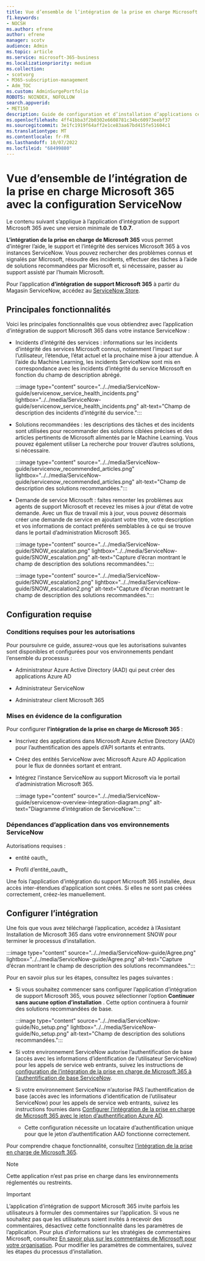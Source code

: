 ```yaml
---
title: Vue d’ensemble de l’intégration de la prise en charge Microsoft 365 avec la configuration ServiceNow
f1.keywords:
- NOCSH
ms.author: efrene
author: efrene
manager: scotv
audience: Admin
ms.topic: article
ms.service: microsoft-365-business
ms.localizationpriority: medium
ms.collection:
- scotvorg
- M365-subscription-management
- Adm_TOC
ms.custom: AdminSurgePortfolio
ROBOTS: NOINDEX, NOFOLLOW
search.appverid:
- MET150
description: Guide de configuration et d’installation d’applications certifiées étendues pour ServiceNow.
ms.openlocfilehash: 4ff41bba3f2b0302e6608781c34bc60973eebf37
ms.sourcegitcommit: 3e1fc1919f64aff2e1ce83aa67bd415fe51604c1
ms.translationtype: MT
ms.contentlocale: fr-FR
ms.lasthandoff: 10/07/2022
ms.locfileid: "68499880"
---
```

# <a name="microsoft-365-support-integration-with-servicenow-configuration-overview"></a>Vue d’ensemble de l’intégration de la prise en charge Microsoft 365 avec la configuration ServiceNow

Le contenu suivant s’applique à l’application d’intégration de support Microsoft 365 avec une version minimale de **1.0.7**.

**L’intégration de la prise en charge de Microsoft 365** vous permet d’intégrer l’aide, le support et l’intégrité des services Microsoft 365 à vos instances ServiceNow. Vous pouvez rechercher des problèmes connus et signalés par Microsoft, résoudre des incidents, effectuer des tâches à l’aide de solutions recommandées par Microsoft et, si nécessaire, passer au support assisté par l’humain Microsoft.

Pour l’application **d’intégration de support Microsoft 365** à partir du Magasin ServiceNow, accédez au [ServiceNow Store](https://store.servicenow.com/sn_appstore_store.do#!/store/application/6d05c93f1b7784507ddd4227cc4bcb9f).

## <a name="key-features"></a>Principales fonctionnalités

Voici les principales fonctionnalités que vous obtiendrez avec l’application d’intégration de support Microsoft 365 dans votre instance ServiceNow :

- Incidents d’intégrité des services : informations sur les incidents d’intégrité des services Microsoft connus, notamment l’impact sur l’utilisateur, l’étendue, l’état actuel et la prochaine mise à jour attendue. À l’aide du Machine Learning, les incidents ServiceNow sont mis en correspondance avec les incidents d’intégrité du service Microsoft en fonction du champ de description abrégé.

    :::image type="content" source="../../media/ServiceNow-guide/servicenow_service_health_incidents.png" lightbox="../../media/ServiceNow-guide/servicenow_service_health_incidents.png" alt-text="Champ de description des incidents d’intégrité du service.":::

- Solutions recommandées : les descriptions des tâches et des incidents sont utilisées pour recommander des solutions ciblées précises et des articles pertinents de Microsoft alimentés par le Machine Learning. Vous pouvez également utiliser La recherche pour trouver d’autres solutions, si nécessaire.

    :::image type="content" source="../../media/ServiceNow-guide/servicenow_recommended_articles.png" lightbox="../../media/ServiceNow-guide/servicenow_recommended_articles.png" alt-text="Champ de description des solutions recommandées.":::

- Demande de service Microsoft : faites remonter les problèmes aux agents de support Microsoft et recevez les mises à jour d’état de votre demande. Avec un flux de travail mis à jour, vous pouvez désormais créer une demande de service en ajoutant votre titre, votre description et vos informations de contact préférés semblables à ce qui se trouve dans le portail d’administration Microsoft 365.

    :::image type="content" source="../../media/ServiceNow-guide/SNOW_escalation.png" lightbox="../../media/ServiceNow-guide/SNOW_escalation.png" alt-text="Capture d’écran montrant le champ de description des solutions recommandées.":::

    :::image type="content" source="../../media/ServiceNow-guide/SNOW_escalation2.png" lightbox="../../media/ServiceNow-guide/SNOW_escalation2.png" alt-text="Capture d’écran montrant le champ de description des solutions recommandées.":::

## <a name="prerequisites"></a>Configuration requise

### <a name="permissions-requirements"></a>Conditions requises pour les autorisations

Pour poursuivre ce guide, assurez-vous que les autorisations suivantes sont disponibles et configurées pour vos environnements pendant l’ensemble du processus :

- Administrateur Azure Active Directory (AAD) qui peut créer des applications Azure AD

- Administrateur ServiceNow

- Administrateur client Microsoft 365

### <a name="configuration-highlights"></a>Mises en évidence de la configuration

Pour configurer **l’intégration de la prise en charge de Microsoft 365** :

- Inscrivez des applications dans Microsoft Azure Active Directory (AAD) pour l’authentification des appels d’API sortants et entrants.

- Créez des entités ServiceNow avec Microsoft Azure AD Application pour le flux de données sortant et entrant.

- Intégrez l’instance ServiceNow au support Microsoft via le portail d’administration Microsoft 365.

    :::image type="content" source="../../media/ServiceNow-guide/servicenow-overview-integration-diagram.png" alt-text="Diagramme d’intégration de ServiceNow.":::

### <a name="application-dependencies-in-your-servicenow-environments"></a>Dépendances d’application dans vos environnements ServiceNow

Autorisations requises :

- entité oauth\_

- Profil d’entité\_oauth\_

Une fois l’application d’intégration du support Microsoft 365 installée, deux accès inter-étendues d’application sont créés. Si elles ne sont pas créées correctement, créez-les manuellement.

## <a name="set-up-the-integration"></a>Configurer l’intégration

Une fois que vous avez téléchargé l’application, accédez à l’Assistant Installation de Microsoft 365 dans votre environnement SNOW pour terminer le processus d’installation.

:::image type="content" source="../../media/ServiceNow-guide/Agree.png" lightbox="../../media/ServiceNow-guide/Agree.png" alt-text="Capture d’écran montrant le champ de description des solutions recommandées.":::

Pour en savoir plus sur les étapes, consultez les pages suivantes :
- Si vous souhaitez commencer sans configurer l’application d’intégration de support Microsoft 365, vous pouvez sélectionner l’option **Continuer sans aucune option d’installation** . Cette option continuera à fournir des solutions recommandées de base.

    :::image type="content" source="../../media/ServiceNow-guide/No_setup.png" lightbox="../../media/ServiceNow-guide/No_setup.png" alt-text="Champ de description des solutions recommandées.":::
    
- Si votre environnement ServiceNow autorise l’authentification de base (accès avec les informations d’identification de l’utilisateur ServiceNow) pour les appels de service web entrants, suivez les instructions de [configuration de l’intégration de la prise en charge de Microsoft 365 à l’authentification de base ServiceNow](servicenow-basic-authentication.md).
- Si votre environnement ServiceNow n’autorise PAS l’authentification de base (accès avec les informations d’identification de l’utilisateur ServiceNow) pour les appels de service web entrants, suivez les instructions fournies dans [Configurer l’intégration de la prise en charge de Microsoft 365 avec le jeton d’authentification Azure AD](servicenow-aad-oauth-token.md).
  - Cette configuration nécessite un locataire d’authentification unique pour que le jeton d’authentification AAD fonctionne correctement.

Pour comprendre chaque fonctionnalité, consultez [l’intégration de la prise en charge de Microsoft 365](https://store.servicenow.com/sn_appstore_store.do#!/store/application/6d05c93f1b7784507ddd4227cc4bcb9f).

> [!NOTE]
> Cette application n’est pas prise en charge dans les environnements réglementés ou restreints.

> [!IMPORTANT]
> L’application d’intégration de support Microsoft 365 invite parfois les utilisateurs à formuler des commentaires sur l’application. Si vous ne souhaitez pas que les utilisateurs soient invités à recevoir des commentaires, désactivez cette fonctionnalité dans les paramètres de l’application. Pour plus d’informations sur les stratégies de commentaires Microsoft, consultez [En savoir plus sur les commentaires de Microsoft pour votre organisation](/microsoft-365/admin/misc/feedback-user-control). Pour modifier les paramètres de commentaires, suivez les étapes du processus d’installation.
